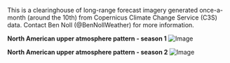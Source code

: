 This is a clearinghouse of long-range forecast imagery generated once-a-month (around the 10th) from Copernicus Climate Change Service (C3S) data. Contact Ben Noll (@BenNollWeather) for more information.

**North American upper atmosphere pattern - season 1**
![Image](https://raw.githubusercontent.com/Dreamsh0t/copernicus_imagery/main/c3s_height_season1.png)

**North American upper atmosphere pattern - season 2**
![Image](https://raw.githubusercontent.com/Dreamsh0t/copernicus_imagery/main/c3s_height_season2.png)

